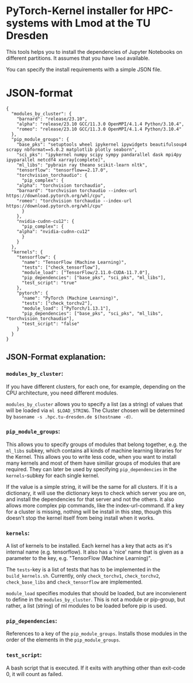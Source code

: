 # PyTorch-Kernel installer for HPC-systems with Lmod at the TU Dresden

This tools helps you to install the dependencies of Jupyter Notebooks on different partitions. It assumes that you have `lmod` available.

You can specify the install requirements with a simple JSON file.

# JSON-format

```
{
  "modules_by_cluster": {
    "barnard": "release/23.10",
    "alpha": "release/23.10 GCC/11.3.0 OpenMPI/4.1.4 Python/3.10.4",
    "romeo": "release/23.10 GCC/11.3.0 OpenMPI/4.1.4 Python/3.10.4"
  },
  "pip_module_groups": {
    "base_pks": "setuptools wheel ipykernel ipywidgets beautifulsoup4 scrapy nbformat==5.0.2 matplotlib plotly seaborn",
    "sci_pks": "ipykernel numpy scipy sympy pandarallel dask mpi4py ipyparallel netcdf4 xarray[complete]",
    "ml_libs": "pybrain ray theano scikit-learn nltk",
    "tensorflow": "tensorflow==2.17.0",
    "torchvision_torchaudio": {
      "pip_complex": {
	"alpha": "torchvision torchaudio",
	"barnard": "torchvision torchaudio --index-url https://download.pytorch.org/whl/cpu",
	"romeo": "torchvision torchaudio --index-url https://download.pytorch.org/whl/cpu"
      }
    },
    "nvidia-cudnn-cu12": {
      "pip_complex": {
	"alpha": "nvidia-cudnn-cu12"
      }
    }
  },
  "kernels": {
    "tensorflow": {
      "name": "TensorFlow (Machine Learning)",
      "tests": ["check_tensorflow"],
      "module_load": ["TensorFlow/2.11.0-CUDA-11.7.0"],
      "pip_dependencies": ["base_pks", "sci_pks", "ml_libs"],
      "test_script": "true"
    },
    "pytorch": {
      "name": "PyTorch (Machine Learning)",
      "tests": ["check_torchv2"],
      "module_load": ["PyTorch/1.13.1"],
      "pip_dependencies": ["base_pks", "sci_pks", "ml_libs", "torchvision_torchaudio"],
      "test_script": "false"
    }
  }
}
```

## JSON-Format explanation:

### `modules_by_cluster`:

If you have different clusters, for each one, for example, depending on the CPU architecture, you need different modules. 

`modules_by_cluster` allows you to specify a list (as a string) of values that will be loaded via `ml $LOAD_STRING`. The Cluster chosen will be determined by `basename -s .hpc.tu-dresden.de $(hostname -d)`.

### `pip_module_groups`:

This allows you to specify groups of modules that belong together, e.g. the `ml_libs` subkey, which contains all kinds of machine learning libraries for the Kernel. This allows you to write less code, when you want to install many kernels and most of them have similiar groups of modules that are required. They can later be used by specifying `pip_dependencies` in the `kernels`-subkey for each single kernel.

If the value is a simple string, it will be the same for all clusters. If it is a dictionary, it will use the dictionary keys to check which server you are on, and install the dependencies for that server and not the others. It also allows more complex pip commands, like the index-url-command. If a key for a cluster is missing, nothing will be install in this step, though this doesn't stop the kernel itself from being install when it works.

### `kernels`:

A list of kernels to be installed. Each kernel has a key that acts as it's internal name (e.g. tensorflow). It also has a 'nice' name that is given as a parameter to the key, e.g. "TensorFlow (Machine Learning)". 

The `tests`-key is a list of tests that has to be implemented in the `build_kernels.sh`. Currently, only `check_torchv1`, `check_torchv2`, `check_base_libs` and `check_tensorflow` are implemented.

`module_load` specifies modules that should be loaded, but are inconvienent to define in the `modules_by_cluster`. This is not a module or pip-group, but rather, a list (string) of ml modules to be loaded before pip is used.

### `pip_dependencies`:

References to a key of the `pip_module_groups`. Installs those modules in the order of the elements in the `pip_module_groups`.

### `test_script`:

A bash script that is executed. If it exits with anything other than exit-code 0, it will count as failed.
